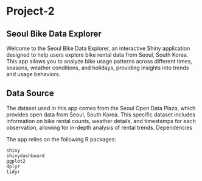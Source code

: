 # Project-2

## Seoul Bike Data Explorer

Welcome to the Seoul Bike Data Explorer, an interactive Shiny application designed to help users explore bike rental data from Seoul, South Korea. This app allows you to analyze bike usage patterns across different times, seasons, weather conditions, and holidays, providing insights into trends and usage behaviors.

## Data Source

The dataset used in this app comes from the Seoul Open Data Plaza, which provides open data from Seoul, South Korea. This specific dataset includes information on bike rental counts, weather details, and timestamps for each observation, allowing for in-depth analysis of rental trends.
Dependencies

The app relies on the following R packages:

    shiny
    shinydashboard
    ggplot2
    dplyr
    tidyr
